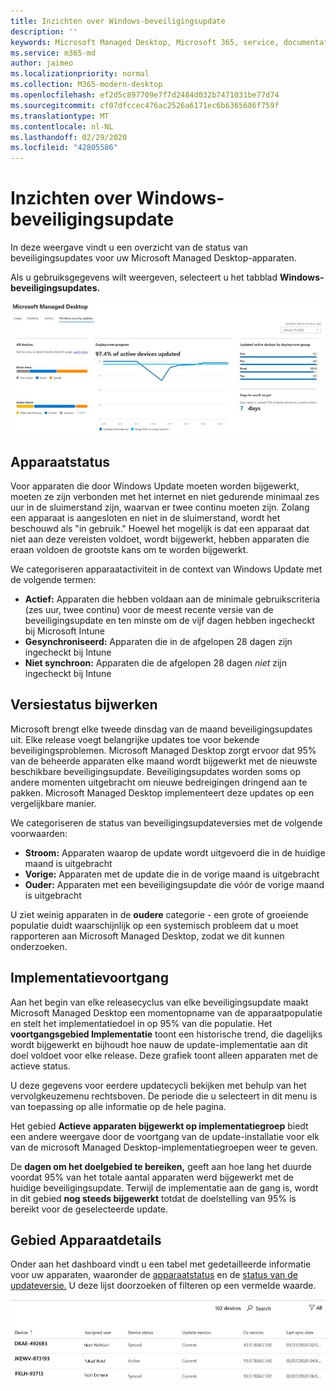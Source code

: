 ```yaml
---
title: Inzichten over Windows-beveiligingsupdate
description: ''
keywords: Microsoft Managed Desktop, Microsoft 365, service, documentatie
ms.service: m365-md
author: jaimeo
ms.localizationpriority: normal
ms.collection: M365-modern-desktop
ms.openlocfilehash: ef2d5c897709e7f7d2484d032b7471031be77d74
ms.sourcegitcommit: cf07dfccec476ac2526a6171ec6b6365686f759f
ms.translationtype: MT
ms.contentlocale: nl-NL
ms.lasthandoff: 02/29/2020
ms.locfileid: "42805586"
---
```

# <a name="windows-security-update-insights"></a>Inzichten over Windows-beveiligingsupdate
In deze weergave vindt u een overzicht van de status van beveiligingsupdates voor uw Microsoft Managed Desktop-apparaten. 

Als u gebruiksgegevens wilt weergeven, selecteert u het tabblad <strong>Windows-beveiligingsupdates.</strong>

![Windows-beveiligingsupdates: weergrafieken van de apparaatstatus en updateversie in de linkerkolom, update implementatievoortgang in de loop van de tijd in middelste kolom en percentage actieve apparaten per implementatiegroep, evenals het aantal dagen dat nodig is om de implementatie van 95% te bereiken doel in de rechterkolom.](../../media/update-insights.jpg)

## <a name="device-status"></a>Apparaatstatus

Voor apparaten die door Windows Update moeten worden bijgewerkt, moeten ze zijn verbonden met het internet en niet gedurende minimaal zes uur in de sluimerstand zijn, waarvan er twee continu moeten zijn. Zolang een apparaat is aangesloten en niet in de sluimerstand, wordt het beschouwd als "in gebruik." Hoewel het mogelijk is dat een apparaat dat niet aan deze vereisten voldoet, wordt bijgewerkt, hebben apparaten die eraan voldoen de grootste kans om te worden bijgewerkt. 

We categoriseren apparaatactiviteit in de context van Windows Update met de volgende termen:

- <strong>Actief:</strong> Apparaten die hebben voldaan aan de minimale gebruikscriteria (zes uur, twee continu) voor de meest recente versie van de beveiligingsupdate en ten minste om de vijf dagen hebben ingecheckt bij Microsoft Intune
- <strong>Gesynchroniseerd:</strong> Apparaten die in de afgelopen 28 dagen zijn ingecheckt bij Intune
- <strong>Niet synchroon:</strong> Apparaten die de afgelopen 28 dagen <i>niet</i> zijn ingecheckt bij Intune




## <a name="update-version-status"></a>Versiestatus bijwerken

Microsoft brengt elke tweede dinsdag van de maand beveiligingsupdates uit. Elke release voegt belangrijke updates toe voor bekende beveiligingsproblemen. Microsoft Managed Desktop zorgt ervoor dat 95% van de beheerde apparaten elke maand wordt bijgewerkt met de nieuwste beschikbare beveiligingsupdate. Beveiligingsupdates worden soms op andere momenten uitgebracht om nieuwe bedreigingen dringend aan te pakken. Microsoft Managed Desktop implementeert deze updates op een vergelijkbare manier.

We categoriseren de status van beveiligingsupdateversies met de volgende voorwaarden:

- <strong>Stroom:</strong> Apparaten waarop de update wordt uitgevoerd die in de huidige maand is uitgebracht
- <strong>Vorige:</strong> Apparaten met de update die in de vorige maand is uitgebracht
- <strong>Ouder:</strong> Apparaten met een beveiligingsupdate die vóór de vorige maand is uitgebracht

U ziet weinig apparaten in de <strong>oudere</strong> categorie - een grote of groeiende populatie duidt waarschijnlijk op een systemisch probleem dat u moet rapporteren aan Microsoft Managed Desktop, zodat we dit kunnen onderzoeken.


## <a name="deployment-progress"></a>Implementatievoortgang

Aan het begin van elke releasecyclus van elke beveiligingsupdate maakt Microsoft Managed Desktop een momentopname van de apparaatpopulatie en stelt het implementatiedoel in op 95% van die populatie. Het <strong>voortgangsgebied Implementatie</strong> toont een historische trend, die dagelijks wordt bijgewerkt en bijhoudt hoe nauw de update-implementatie aan dit doel voldoet voor elke release. Deze grafiek toont alleen apparaten met de actieve status.

U deze gegevens voor eerdere updatecycli bekijken met behulp van het vervolgkeuzemenu rechtsboven. De periode die u selecteert in dit menu is van toepassing op alle informatie op de hele pagina.

Het gebied <strong>Actieve apparaten bijgewerkt op implementatiegroep</strong> biedt een andere weergave door de voortgang van de update-installatie voor elk van de microsoft Managed Desktop-implementatiegroepen weer te geven.

De <strong>dagen om het doelgebied te bereiken,</strong> geeft aan hoe lang het duurde voordat 95% van het totale aantal apparaten werd bijgewerkt met de huidige beveiligingsupdate. Terwijl de implementatie aan de gang is, wordt in dit gebied <strong>nog steeds bijgewerkt</strong> totdat de doelstelling van 95% is bereikt voor de geselecteerde update.

## <a name="device-details-area"></a>Gebied Apparaatdetails

Onder aan het dashboard vindt u een tabel met gedetailleerde informatie voor uw apparaten, waaronder de [apparaatstatus](#device-status) en de [status van de updateversie.](#update-version-status) U deze lijst doorzoeken of filteren op een vermelde waarde.


![Tabel Met tabel met apparaatdetails met kolommen voor apparaatnaam, toegewezen gebruiker, apparaatstatus, updateversie, versie van het besturingssysteem en de datum waarop het apparaat het laatst is gesynchroniseerd.](../../media/security-update-insights-device-table-sterile.png)
